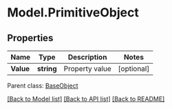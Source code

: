 # Model.PrimitiveObject
## Properties
Name | Type | Description | Notes
------------ | ------------- | ------------- | -------------
**Value** | **string** | Property value              | [optional] 

 Parent class: [BaseObject](BaseObject.md)

[[Back to Model list]](README.md#documentation-for-models) [[Back to API list]](README.md#documentation-for-api-endpoints) [[Back to README]](README.md)


